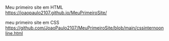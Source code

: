 Meu primeiro site em HTML
https://joaopaulo2107.github.io/MeuPrimeiroSite/

meu primeiro site em CSS
https://github.com/JoaoPaulo2107/MeuPrimeiroSite/blob/main/cssinternoonline.html
